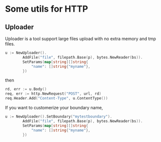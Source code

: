 # Some utils for HTTP

## Uploader

Uploader is a tool support large files upload with no extra memory and tmp files.

```go
u := NewUploader().
		AddFile("file", filepath.Base(p), bytes.NewReader(bs)).
		SetParams(map[string][]string{
			"name": []string{"myname"},
        })
```

then

```go
rd, err := u.Body()
req, err := http.NewRequest("POST", url, rd)
req.Header.Add("Content-Type", u.ContentType())
```

If you want to customerize your boundary name,

```go
u := NewUploader().SetBoundary("mytestboundary").
		AddFile("file", filepath.Base(p), bytes.NewReader(bs)).
		SetParams(map[string][]string{
			"name": []string{"myname"},
        })
```
